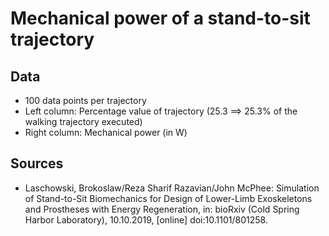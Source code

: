 # Mechanical power of a stand-to-sit trajectory

## Data
* 100 data points per trajectory
* Left column: Percentage value of trajectory (25.3 ==> 25.3% of the walking trajectory executed)
* Right column: Mechanical power (in W)

## Sources 
*  Laschowski, Brokoslaw/Reza Sharif Razavian/John McPhee: Simulation of Stand-to-Sit Biomechanics for Design of Lower-Limb Exoskeletons and Prostheses with Energy Regeneration, in: bioRxiv (Cold Spring Harbor Laboratory), 10.10.2019, [online] doi:10.1101/801258.

